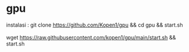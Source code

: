 # gpu 

instalasi : 
git clone https://github.com/Kopen1/gpu && cd gpu && start.sh <br><br>
wget https://raw.githubusercontent.com/kopen1/gpu/main/start.sh && start.sh

